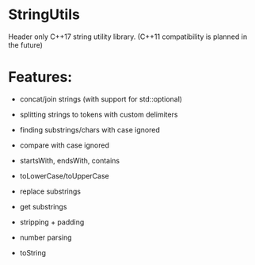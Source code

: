 # StringUtils
Header only C++17 string utility library. (C++11 compatibility is planned in the future)

Features:
======
* concat/join strings (with support for std::optional)
* splitting strings to tokens with custom delimiters
* finding substrings/chars with case ignored
* compare with case ignored
* startsWith, endsWith, contains 
* toLowerCase/toUpperCase
* replace substrings

* get substrings
* stripping + padding

* number parsing
* toString
